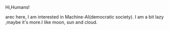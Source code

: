 
Hi,Humans!

arec here, I am interested in Machine-AI(democratic society).
I am a bit lazy ,maybe it's more.I like moon, sun and cloud.
